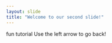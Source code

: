```yaml
---
layout: slide
title: "Welcome to our second slide!"
---
```

fun tutorial
Use the left arrow to go back!
